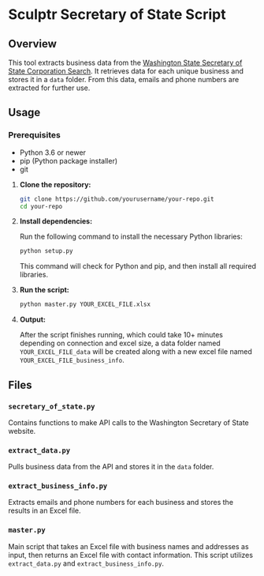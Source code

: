 # Sculptr Secretary of State Script

## Overview

This tool extracts business data from the [Washington State Secretary of State Corporation Search](https://ccfs.sos.wa.gov/#/). It retrieves data for each unique business and stores it in a `data` folder. From this data, emails and phone numbers are extracted for further use.

## Usage
### Prerequisites 

- Python 3.6 or newer
- pip (Python package installer)
- git

1. **Clone the repository:**

    ```bash
    git clone https://github.com/yourusername/your-repo.git
    cd your-repo
    ```

2. **Install dependencies:**

    Run the following command to install the necessary Python libraries:

    ```bash
    python setup.py
    ```

    This command will check for Python and pip, and then install all required libraries.

3. **Run the script:**

    ```bash
    python master.py YOUR_EXCEL_FILE.xlsx
    ```
2. **Output:**

    After the script finishes running, which could take 10+ minutes depending on connection and excel size, a data folder named `YOUR_EXCEL_FILE_data` will be created along with a new excel file named `YOUR_EXCEL_FILE_business_info`.

## Files

### `secretary_of_state.py`
Contains functions to make API calls to the Washington Secretary of State website.

### `extract_data.py`
Pulls business data from the API and stores it in the `data` folder.

### `extract_business_info.py`
Extracts emails and phone numbers for each business and stores the results in an Excel file.

### `master.py`
Main script that takes an Excel file with business names and addresses as input, then returns an Excel file with contact information. This script utilizes `extract_data.py` and `extract_business_info.py`.
